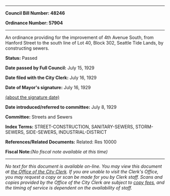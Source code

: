 

********

**Council Bill Number: 48246**
   
**Ordinance Number: 57904**
********

 An ordinance providing for the improvement of 4th Avenue South, from Hanford Street to the south line of Lot 40, Block 302, Seattle Tide Lands, by constructing sewers.

**Status:** Passed
   
**Date passed by Full Council:** July 15, 1929
   
**Date filed with the City Clerk:** July 16, 1929
   
**Date of Mayor's signature:** July 16, 1929
   
[(about the signature date)](/~public/approvaldate.htm)
   
   
   
**Date introduced/referred to committee:** July 8, 1929
   
**Committee:** Streets and Sewers
   
   
**Index Terms:** STREET-CONSTRUCTION, SANITARY-SEWERS, STORM-SEWERS, SIDE-SEWERS, INDUSTRIAL-DISTRICT

**References/Related Documents:** Related: Res 10000

**Fiscal Note:**_(No fiscal note available at this time)_
********

_No text for this document is available on-line. You may view this document at [the Office of the City Clerk](http://www.seattle.gov/leg/clerk/contactUs.htm). If you are unable to visit the Clerk's Office, you may request a copy or scan be made for you by Clerk staff. Scans and copies provided by the Office of the City Clerk are subject to [copy fees](http://clerk.seattle.gov/~public/clerkfees.htm), and the timing of service is dependent on the availability of staff._

